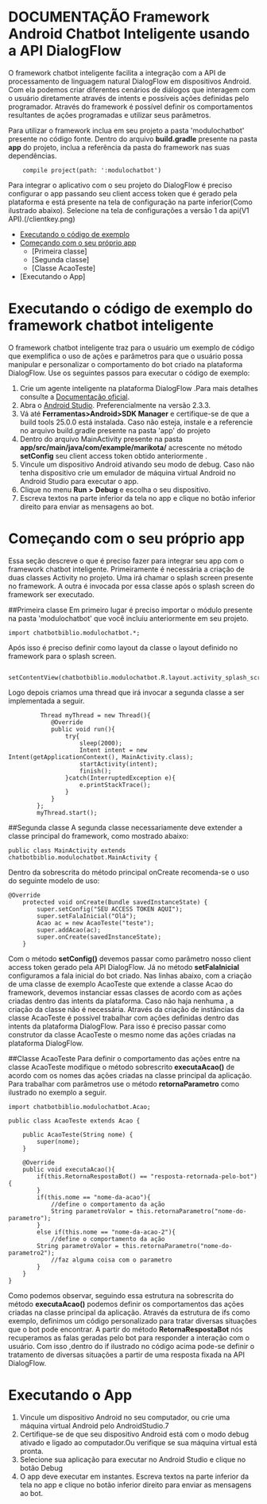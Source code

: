 # DOCUMENTAÇÃO Framework Android Chatbot Inteligente usando a API DialogFlow 

O framework chatbot inteligente facilita a integração com a API de processamento de linguagem natural DialogFlow em dispositivos Android. Com ela podemos criar diferentes cenários de diálogos que interagem com o usuário diretamente através de intents e possíveis ações definidas pelo programador.
Através do framework é possível definir os comportamentos resultantes de ações programadas e utilizar seus parâmetros.

Para utilizar o framework inclua em seu projeto a pasta 'modulochatbot' presente no código fonte.
Dentro do arquivo **build.gradle** presente na pasta **app** do projeto, inclua a referência da pasta do framework nas suas dependências.

```
    compile project(path: ':modulochatbot')
```

Para integrar o aplicativo com o seu projeto do DialogFlow é preciso configurar o app passando seu client access token que é gerado pela plataforma e está presente na tela de configuração na parte inferior(Como ilustrado abaixo).
Selecione na tela de configurações a versão 1 da api(V1 API).(/clientkey.png)


* [Executando o código de exemplo](#codigo_exemplo)
* [Começando com o seu próprio app](#seu_proprio_app)
    * [Primeira classe]
    * [Segunda classe]
    * [Classe AcaoTeste]
* [Executando o App]

# <a name="codigo_exemplo" />Executando o código de exemplo do framework chatbot inteligente

O framework chatbot inteligente traz para o usuário um exemplo de código que exemplifica o uso de ações e parâmetros para que o usuário possa manipular e personalizar o comportamento do bot criado na plataforma DialogFlow.
Use os seguintes passos para executar o código de exemplo:
1. Crie um agente inteligente na plataforma DialogFlow .Para mais detalhes consulte a [Documentação oficial](http://dialogflow.com/docs).
2. Abra o [Android Studio](https://developer.android.com/sdk/installing/studio.html).
Preferencialmente na versão 2.3.3.
3. Vá até **Ferramentas>Android>SDK Manager** e certifique-se de que a build tools 25.0.0 está instalada. Caso não esteja, instale e a referencie no arquivo build.gradle presente na pasta 'app' do projeto
4. Dentro do arquivo MainActivity presente na pasta **app/src/main/java/com/example/marikota/** acrescente no método **setConfig** seu client access token obtido anteriormente .
5. Vincule um dispositivo Android ativando seu modo de debug. Caso não tenha dispositivo crie um emulador de máquina virtual Android no Android Studio para executar o app.
6. Clique no menu **Run** **>** **Debug** e escolha o seu dispositivo.
7. Escreva textos na parte inferior da tela no app e clique no botão inferior direito para enviar as mensagens ao bot.


# <a name="seu_proprio_app" />Começando com o seu próprio app
Essa seção descreve o que é preciso fazer para integrar seu app com o framework chatbot inteligente.
Primeiramente é necessária a criação de duas classes Activity no projeto. Uma irá chamar o splash screen presente no framework. A outra é invocada por essa classe após o splash screen do framework ser executado.

##Primeira classe
Em primeiro lugar é preciso importar o módulo presente na pasta 'modulochatbot' que você incluiu anteriormente em seu projeto.
```
import chatbotbiblio.modulochatbot.*;
```
Após isso é preciso definir como layout da classe o layout definido no framework para o splash screen.
```
        setContentView(chatbotbiblio.modulochatbot.R.layout.activity_splash_screen);
```
Logo depois criamos uma thread que irá invocar a segunda classe a ser implementada a seguir.
```
         Thread myThread = new Thread(){
            @Override
            public void run(){
                try{
                    sleep(2000);
                    Intent intent = new Intent(getApplicationContext(), MainActivity.class);
                    startActivity(intent);
                    finish();
                }catch(InterruptedException e){
                    e.printStackTrace();
                }
            }
        };
        myThread.start();
```

##Segunda classe
A segunda classe necessariamente deve extender a classe principal do framework, como mostrado abaixo:

```
public class MainActivity extends chatbotbiblio.modulochatbot.MainActivity {
```
Dentro da sobrescrita do método principal onCreate recomenda-se o uso do seguinte modelo de uso:
```
@Override
    protected void onCreate(Bundle savedInstanceState) {
        super.setConfig("SEU ACCESS TOKEN AQUI");
        super.setFalaInicial("Olá");
        Acao ac = new AcaoTeste("teste");
        super.addAcao(ac);
        super.onCreate(savedInstanceState);
    }
```

Com o método **setConfig()** devemos passar como parâmetro nosso client access token gerado pela API DialogFlow. Já no método **setFalaInicial** configuramos a fala inicial do bot criado.
Nas linhas abaixo, com a criação de uma classe de exemplo AcaoTeste que extende a classe Acao do framework, devemos instanciar essas classes de acordo com as ações criadas dentro das intents da plataforma.
Caso não haja nenhuma , a criação da classe não é necessária.
Através da criação de instâncias da classe AcaoTeste é possível trabalhar com ações definidas dentro das intents da plataforma DialogFlow.
Para isso é preciso passar como construtor da classe AcaoTeste o mesmo nome das ações criadas na plataforma DialogFlow.

##Classe AcaoTeste
Para definir o comportamento das ações entre na classe AcaoTeste modifique o método sobrescrito **executaAcao()** de acordo com os nomes das ações criadas na classe principal da aplicação.
Para trabalhar com parâmetros use o método **retornaParametro** como ilustrado no exemplo a seguir.

```
import chatbotbiblio.modulochatbot.Acao;

public class AcaoTeste extends Acao {

    public AcaoTeste(String nome) {
        super(nome);
    }

    @Override
    public void executaAcao(){
        if(this.RetornaRespostaBot() == "resposta-retornada-pelo-bot"){
        }
        if(this.nome == "nome-da-acao"){
            //define o comportamento da ação
            String parametroValor = this.retornaParametro("nome-do-parametro");
        }
        else if(this.nome == "nome-da-acao-2"){
            //define o comportamento da ação
		String parametroValor = this.retornaParametro("nome-do-parametro2");
            //faz alguma coisa com o parametro
        }
    }
}
```
Como podemos observar, seguindo essa estrutura na sobrescrita do método **executaAcao()** podemos definir os comportamentos das ações criadas na classe principal da aplicação.
Através da estrutura de ifs como exemplo, definimos um código personalizado para tratar diversas situações que o bot pode encontrar.
A partir do método **RetornaRespostaBot** nós recuperamos as falas geradas pelo bot para responder a interação com o usuário. Com isso ,dentro do if ilustrado no código acima pode-se definir o tratamento de diversas situações a partir de uma resposta fixada na API DialogFlow.


# Executando o App
1. Vincule um dispositivo Android no seu computador, ou crie uma máquina virtual Android pelo AndroidStudio.7
2. Certifique-se de que seu dispositivo Android está com o modo debug ativado e ligado ao computador.Ou verifique se sua máquina virtual está pronta.
3. Selecione sua aplicação para executar no Android Studio e clique no botão Debug
4. O app deve executar em instantes. 
Escreva textos na parte inferior da tela no app e clique no botão inferior direito para enviar as mensagens ao bot.
